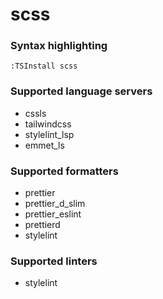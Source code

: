 <!--- THIS DOCUMENT IS AUTOMATICALLY GENERATED, DON'T EDIT IT -->
# scss

### Syntax highlighting

```vim
:TSInstall scss
```

### Supported language servers

- cssls
- tailwindcss
- stylelint_lsp
- emmet_ls

### Supported formatters

- prettier
- prettier_d_slim
- prettier_eslint
- prettierd
- stylelint

### Supported linters

- stylelint
